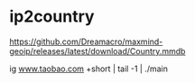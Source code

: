 # ip2country

https://github.com/Dreamacro/maxmind-geoip/releases/latest/download/Country.mmdb

ig www.taobao.com +short | tail -1 | ./main